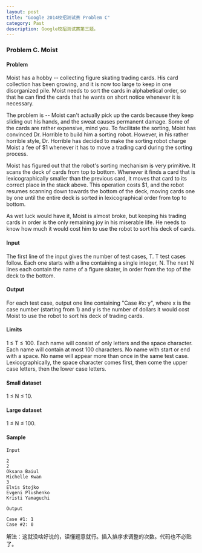 ```yaml
---
layout: post
title: "Google 2014校招测试赛 Problem C"
category: Past
description: Google校招测试赛第三题。
---
```

### Problem C. Moist

#### Problem

Moist has a hobby -- collecting figure skating trading cards. His card collection has been growing, and it is now too large to keep in one disorganized pile. Moist needs to sort the cards in alphabetical order, so that he can find the cards that he wants on short notice whenever it is necessary.

The problem is -- Moist can't actually pick up the cards because they keep sliding out his hands, and the sweat causes permanent damage. Some of the cards are rather expensive, mind you. To facilitate the sorting, Moist has convinced Dr. Horrible to build him a sorting robot. However, in his rather horrible style, Dr. Horrible has decided to make the sorting robot charge Moist a fee of $1 whenever it has to move a trading card during the sorting process.

Moist has figured out that the robot's sorting mechanism is very primitive. It scans the deck of cards from top to bottom. Whenever it finds a card that is lexicographically smaller than the previous card, it moves that card to its correct place in the stack above. This operation costs $1, and the robot resumes scanning down towards the bottom of the deck, moving cards one by one until the entire deck is sorted in lexicographical order from top to bottom.

As wet luck would have it, Moist is almost broke, but keeping his trading cards in order is the only remaining joy in his miserable life. He needs to know how much it would cost him to use the robot to sort his deck of cards.

#### Input

The first line of the input gives the number of test cases, T. T test cases follow. Each one starts with a line containing a single integer, N. The next N lines each contain the name of a figure skater, in order from the top of the deck to the bottom.

#### Output

For each test case, output one line containing "Case #x: y", where x is the case number (starting from 1) and y is the number of dollars it would cost Moist to use the robot to sort his deck of trading cards.

#### Limits

1 ≤ T ≤ 100.
Each name will consist of only letters and the space character.
Each name will contain at most 100 characters.
No name with start or end with a space.
No name will appear more than once in the same test case.
Lexicographically, the space character comes first, then come the upper case letters, then the lower case letters.

#### Small dataset

1 ≤ N ≤ 10.

#### Large dataset

1 ≤ N ≤ 100.

#### Sample

```
Input 
 	
2
2
Oksana Baiul
Michelle Kwan
3
Elvis Stojko
Evgeni Plushenko
Kristi Yamaguchi

Output 

Case #1: 1
Case #2: 0
```

解法：这就没啥好说的，读懂题意就行。插入排序求调整的次数。代码也不必贴了。


